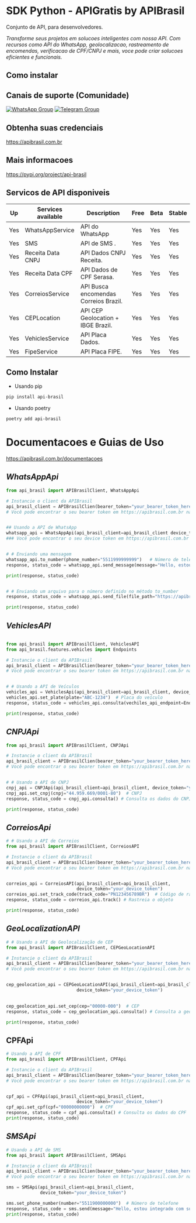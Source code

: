 # SDK Python - APIGratis by APIBrasil

Conjunto de API, para desenvolvedores.

_Transforme seus projetos em solucoes inteligentes com nossa API. Com recursos como API do WhatsApp, geolocalizacao, rastreamento de encomendas, verificacao de CPF/CNPJ e mais, voce pode criar solucoes eficientes e funcionais._

## Como instalar

## Canais de suporte (Comunidade)
[![WhatsApp Group](https://img.shields.io/badge/WhatsApp-Group-25D366?logo=whatsapp)](https://chat.whatsapp.com/EeAWALQb6Ga5oeTbG7DD2k)
[![Telegram Group](https://img.shields.io/badge/Telegram-Group-32AFED?logo=telegram)](https://t.me/apigratisoficial)

## Obtenha suas credenciais
https://apibrasil.com.br

## Mais informacoes

https://pypi.org/project/api-brasil

## Servicos de API disponiveis

| Up  | Services available            | Description       | Free    | Beta        | Stable   |
------|-------------------------------|-------------------|---------| ------------------------- | ------------------------- |
| Yes | WhatsAppService                | API do WhatsApp                         |   Yes   | Yes                   | Yes                   |
| Yes | SMS                            | API de SMS              .               |   Yes   | Yes                   | Yes                   |
| Yes | Receita Data CNPJ              | API Dados CNPJ Receita.                 |   Yes   | Yes                   | Yes                   |
| Yes | Receita Data CPF               | API Dados de CPF Serasa.                |   Yes   | Yes                   | Yes                   |
| Yes | CorreiosService                | API Busca encomendas Correios Brazil.   |   Yes   | Yes                   | Yes                   |
| Yes | CEPLocation                    | API CEP Geolocation + IBGE Brazil.      |   Yes   | Yes                   | Yes                   |
| Yes | VehiclesService                | API Placa Dados.                        |   Yes   | Yes                   | Yes                   |
| Yes | FipeService                    | API Placa FIPE.                         |   Yes   | Yes                   | Yes                   |

## Como Instalar

* Usando pip

``` bash
pip install api-brasil 
```

* Usando poetry

``` bash
poetry add api-brasil 
```

# Documentacoes e Guias de Uso
https://apibrasil.com.br/documentacoes


## _WhatsAppApi_
```python
from api_brasil import APIBrasilClient, WhatsAppApi

# Instancie o client da APIBrasil
api_brasil_client = APIBrasilClien(bearer_token="your_bearer_token_here")
# Você pode encontrar o seu bearer token em https://apibrasil.com.br na área de Credenciais


## Usando a API de WhatsApp
whatsapp_api = WhatsAppApi(api_brasil_client=api_brasil_client device_token="your_device_token_here") 
### Você pode encontrar o seu device token em https://apibrasil.com.br na área de Dispositivos


# # Enviando uma mensagem
whatsapp_api.to_number(phone_number="5511999999999")   # Número de telefone para enviar a mensagem
response, status_code = whatsapp_api.send_message(message="Hello, estou integrado com sucesso com Api Brasil!")

print(response, status_code)


# # Enviando um arquivo para o número definido no método to_number
response, status_code = whatsapp_api.send_file(file_path="https://apibrasil.io/img/capa.png", file_description="Bem vindo a API Brasil")

print(response, status_code)

```
## _VehiclesAPI_

```python

from api_brasil import APIBrasilClient, VehiclesAPI
from api_brasil.features.vehicles import Endpoints

# Instancie o client da APIBrasil
api_brasil_client = APIBrasilClien(bearer_token="your_bearer_token_here")
# Você pode encontrar o seu bearer token em https://apibrasil.com.br na área de Credenciais


# # Usando a API de Veículos
vehicles_api = VehiclesApi(api_brasil_client=api_brasil_client, device_token="your_device_token_here")
vehicles_api.set_plate(plate="ABC-1234")  # Placa do veículo
response, status_code = vehicles_api.consulta(vechiles_api_endpoint=Endpoints.dados) # Consulta os dados do veículo

print(response, status_code)
```

## _CNPJApi_
```python
from api_brasil import APIBrasilClient, CNPJApi

# Instancie o client da APIBrasil
api_brasil_client = APIBrasilClien(bearer_token="your_bearer_token_here")
# Você pode encontrar o seu bearer token em https://apibrasil.com.br na área de Credenciais


# # Usando a API de CNPJ
cnpj_api = CNPJApi(api_brasil_client=api_brasil_client, device_token="your_device_token_here")
cnpj_api.set_cnpj(cnpj="44.959.669/0001-80")  # CNPJ
response, status_code = cnpj_api.consulta() # Consulta os dados do CNPJ

print(response, status_code)
```

## _CorreiosApi_
```python
# # Usando a API de Correios
from api_brasil import APIBrasilClient, CorreiosAPI

# Instancie o client da APIBrasil
api_brasil_client = APIBrasilClien(bearer_token="your_bearer_token_here")
# Você pode encontrar o seu bearer token em https://apibrasil.com.br na área de Credenciais


correios_api = CorreiosAPI(api_brasil_client=api_brasil_client,
                           device_token="your_device_token")
correios_api.set_track_code(track_code="PN123456789BR")  # Código de rastreamento
response, status_code = correios_api.track() # Rastreia o objeto

print(response, status_code)

```

## _GeoLocalizationAPI_
```python
# # Usando a API de Geolocalização de CEP
from api_brasil import APIBrasilClient, CEPGeoLocationAPI

# Instancie o client da APIBrasil
api_brasil_client = APIBrasilClien(bearer_token="your_bearer_token_here")
# Você pode encontrar o seu bearer token em https://apibrasil.com.br na área de Credenciais


cep_geolocation_api = CEPGeoLocationAPI(api_brasil_client=api_brasil_client,
                           device_token="your_device_token")
                           

cep_geolocation_api.set_cep(cep="00000-000")  # CEP
response, status_code = cep_geolocation_api.consulta() # Consulta a geolocalização do CEP

print(response, status_code)
```

## CPFApi
```python
# Usando a API de CPF
from api_brasil import APIBrasilClient, CPFApi

# Instancie o client da APIBrasil
api_brasil_client = APIBrasilClien(bearer_token="your_bearer_token_here")
# Você pode encontrar o seu bearer token em https://apibrasil.com.br na área de Credenciais


cpf_api = CPFApi(api_brasil_client=api_brasil_client,
                           device_token="your_device_token")
cpf_api.set_cpf(cpf="00000000000")  # CPF
response, status_code = cpf_api.consulta() # Consulta os dados do CPF
print(response, status_code)

```

## _SMSApi_
```python
# Usando a API de SMS
from api_brasil import APIBrasilClient, SMSApi

# Instancie o client da APIBrasil
api_brasil_client = APIBrasilClien(bearer_token="your_bearer_token_here")
# Você pode encontrar o seu bearer token em https://apibrasil.com.br na área de Credenciais

sms = SMSApi(api_brasil_client=api_brasil_client,
             device_token="your_device_token")

sms.set_phone_number(number="5511900000000")  # Número de telefone 
response, status_code = sms.send(message="Hello, estou integrado com sucesso com Api Brasil!") # Envia a mensagem
print(response, status_code)
```
